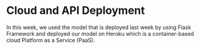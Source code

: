 # Cloud and API Deployment

In this week, we used the model that is deployed last week by using Flask Framework and deployed our model on Heroku  which is a container-based cloud Platform as a Service (PaaS).
